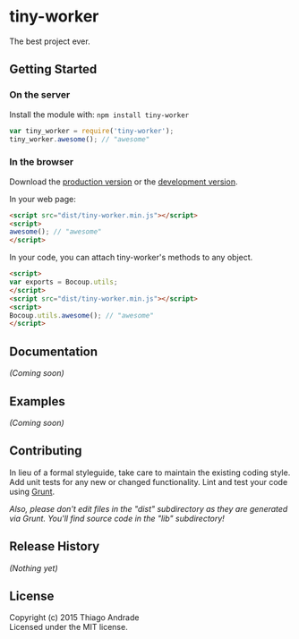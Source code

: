 # tiny-worker

The best project ever.

## Getting Started
### On the server
Install the module with: `npm install tiny-worker`

```javascript
var tiny_worker = require('tiny-worker');
tiny_worker.awesome(); // "awesome"
```

### In the browser
Download the [production version][min] or the [development version][max].

[min]: https://raw.github.com/thiagoh/tiny-worker/master/dist/tiny-worker.min.js
[max]: https://raw.github.com/thiagoh/tiny-worker/master/dist/tiny-worker.js

In your web page:

```html
<script src="dist/tiny-worker.min.js"></script>
<script>
awesome(); // "awesome"
</script>
```

In your code, you can attach tiny-worker's methods to any object.

```html
<script>
var exports = Bocoup.utils;
</script>
<script src="dist/tiny-worker.min.js"></script>
<script>
Bocoup.utils.awesome(); // "awesome"
</script>
```

## Documentation
_(Coming soon)_

## Examples
_(Coming soon)_

## Contributing
In lieu of a formal styleguide, take care to maintain the existing coding style. Add unit tests for any new or changed functionality. Lint and test your code using [Grunt](http://gruntjs.com/).

_Also, please don't edit files in the "dist" subdirectory as they are generated via Grunt. You'll find source code in the "lib" subdirectory!_

## Release History
_(Nothing yet)_

## License
Copyright (c) 2015 Thiago Andrade  
Licensed under the MIT license.

